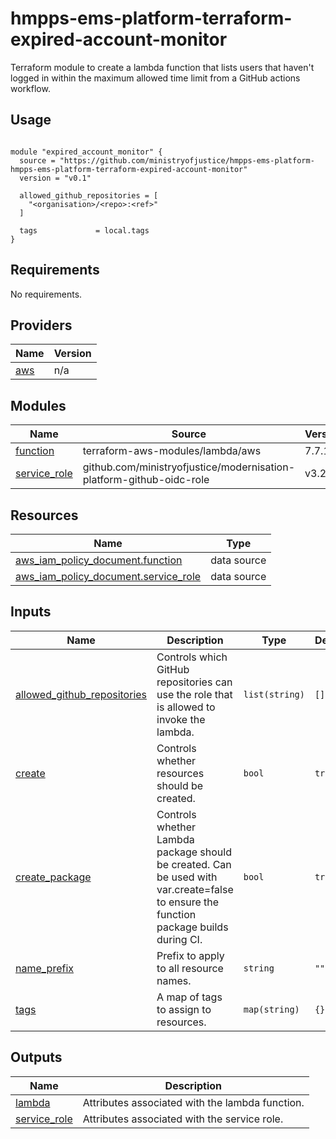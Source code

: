 # hmpps-ems-platform-terraform-expired-account-monitor
Terraform module to create a lambda function that lists users that haven't logged in within the maximum allowed time limit from a GitHub actions workflow.

## Usage

```hcl

module "expired_account_monitor" {
  source = "https://github.com/ministryofjustice/hmpps-ems-platform-hmpps-ems-platform-terraform-expired-account-monitor"
  version = "v0.1"

  allowed_github_repositories = [
    "<organisation>/<repo>:<ref>"
  ]

  tags             = local.tags
}
```
<!-- BEGIN_TF_DOCS -->
## Requirements

No requirements.

## Providers

| Name | Version |
|------|---------|
| <a name="provider_aws"></a> [aws](#provider\_aws) | n/a |

## Modules

| Name | Source | Version |
|------|--------|---------|
| <a name="module_function"></a> [function](#module\_function) | terraform-aws-modules/lambda/aws | 7.7.1 |
| <a name="module_service_role"></a> [service\_role](#module\_service\_role) | github.com/ministryofjustice/modernisation-platform-github-oidc-role | v3.2.0 |

## Resources

| Name | Type |
|------|------|
| [aws_iam_policy_document.function](https://registry.terraform.io/providers/hashicorp/aws/latest/docs/data-sources/iam_policy_document) | data source |
| [aws_iam_policy_document.service_role](https://registry.terraform.io/providers/hashicorp/aws/latest/docs/data-sources/iam_policy_document) | data source |

## Inputs

| Name | Description | Type | Default | Required |
|------|-------------|------|---------|:--------:|
| <a name="input_allowed_github_repositories"></a> [allowed\_github\_repositories](#input\_allowed\_github\_repositories) | Controls which GitHub repositories can use the role that is allowed to invoke the lambda. | `list(string)` | `[]` | no |
| <a name="input_create"></a> [create](#input\_create) | Controls whether resources should be created. | `bool` | `true` | no |
| <a name="input_create_package"></a> [create\_package](#input\_create\_package) | Controls whether Lambda package should be created. Can be used with var.create=false to ensure the function package builds during CI. | `bool` | `true` | no |
| <a name="input_name_prefix"></a> [name\_prefix](#input\_name\_prefix) | Prefix to apply to all resource names. | `string` | `""` | no |
| <a name="input_tags"></a> [tags](#input\_tags) | A map of tags to assign to resources. | `map(string)` | `{}` | no |

## Outputs

| Name | Description |
|------|-------------|
| <a name="output_lambda"></a> [lambda](#output\_lambda) | Attributes associated with the lambda function. |
| <a name="output_service_role"></a> [service\_role](#output\_service\_role) | Attributes associated with the service role. |
<!-- END_TF_DOCS -->